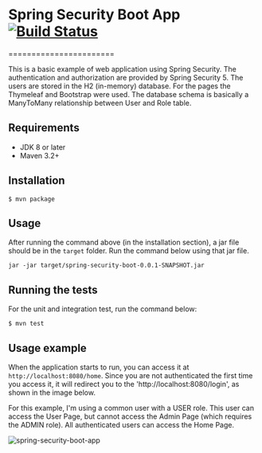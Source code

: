 
# Spring Security Boot App [![Build Status](https://travis-ci.org/geraldoms/spring-security-boot.svg?branch=master)](https://travis-ci.org/geraldoms/spring-security-boot)  
=======================

This is a basic example of web application using Spring Security.
The authentication and authorization are provided by Spring Security 5. The users 
are stored in the H2 (in-memory) database. For the pages the Thymeleaf and Bootstrap were used.
The database schema is basically a ManyToMany relationship between User and Role table.

## Requirements
* JDK 8 or later
* Maven 3.2+

## Installation 
`$ mvn package`

## Usage 

After running the command above (in the installation section), a jar file should be in the `target` folder. Run the command below using that jar file.   
 
`jar -jar target/spring-security-boot-0.0.1-SNAPSHOT.jar`

## Running the tests

For the unit and integration test, run the command below: 

`$ mvn test`

## Usage example 

When the application starts to run, you can access it at `http://localhost:8080/home`. 
Since you are not authenticated the first time you access it, it will redirect you to the 'http://localhost:8080/login', as shown in the image below.

For this example, I'm using a common user with a USER role. This user can access the User Page, 
but cannot access the Admin Page (which requires the ADMIN role). All authenticated users can access the Home Page.  

![spring-security-boot-app](https://user-images.githubusercontent.com/13106549/42894535-133eef74-8a85-11e8-992e-5c9a594d69de.gif)

